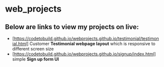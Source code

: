 # web_projects

## Below are links to view my projects on live:
* [https://codetobuild.github.io/webprojects.github.io/testimonial/testimonial.html] Customer **Testimonial webpage layout** which is responsive to different screen size
* [https://codetobuild.github.io/webprojects.github.io/signup/index.html] simple **Sign up form UI** 
